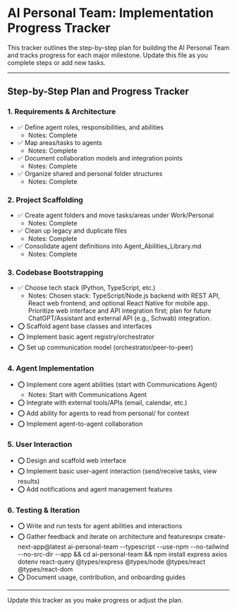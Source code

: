 # AI Personal Team: Implementation Progress Tracker

This tracker outlines the step-by-step plan for building the AI Personal Team and tracks progress for each major milestone. Update this file as you complete steps or add new tasks.

---

## Step-by-Step Plan and Progress Tracker

### 1. Requirements & Architecture
- ✅ Define agent roles, responsibilities, and abilities
  - Notes: Complete
- ✅ Map areas/tasks to agents
  - Notes: Complete
- ✅ Document collaboration models and integration points
  - Notes: Complete
- ✅ Organize shared and personal folder structures
  - Notes: Complete

### 2. Project Scaffolding
- ✅ Create agent folders and move tasks/areas under Work/Personal
  - Notes: Complete
- ✅ Clean up legacy and duplicate files
  - Notes: Complete
- ✅ Consolidate agent definitions into Agent_Abilities_Library.md
  - Notes: Complete

### 3. Codebase Bootstrapping
- ✅ Choose tech stack (Python, TypeScript, etc.)
  - Notes: Chosen stack: TypeScript/Node.js backend with REST API, React web frontend, and optional React Native for mobile app. Prioritize web interface and API integration first; plan for future ChatGPT/Assistant and external API (e.g., Schwab) integration.
- ⭕ Scaffold agent base classes and interfaces
- ⭕ Implement basic agent registry/orchestrator
- ⭕ Set up communication model (orchestrator/peer-to-peer)

### 4. Agent Implementation
- ⭕ Implement core agent abilities (start with Communications Agent)
  - Notes: Start with Communications Agent
- ⭕ Integrate with external tools/APIs (email, calendar, etc.)
- ⭕ Add ability for agents to read from personal/ for context
- ⭕ Implement agent-to-agent collaboration

### 5. User Interaction
- ⭕ Design and scaffold web interface
- ⭕ Implement basic user-agent interaction (send/receive tasks, view results)
- ⭕ Add notifications and agent management features

### 6. Testing & Iteration
- ⭕ Write and run tests for agent abilities and interactions
- ⭕ Gather feedback and iterate on architecture and featuresnpx create-next-app@latest ai-personal-team --typescript --use-npm --no-tailwind --no-src-dir --app && cd ai-personal-team && npm install express axios dotenv react-query @types/express @types/node @types/react @types/react-dom
- ⭕ Document usage, contribution, and onboarding guides

---

Update this tracker as you make progress or adjust the plan.

